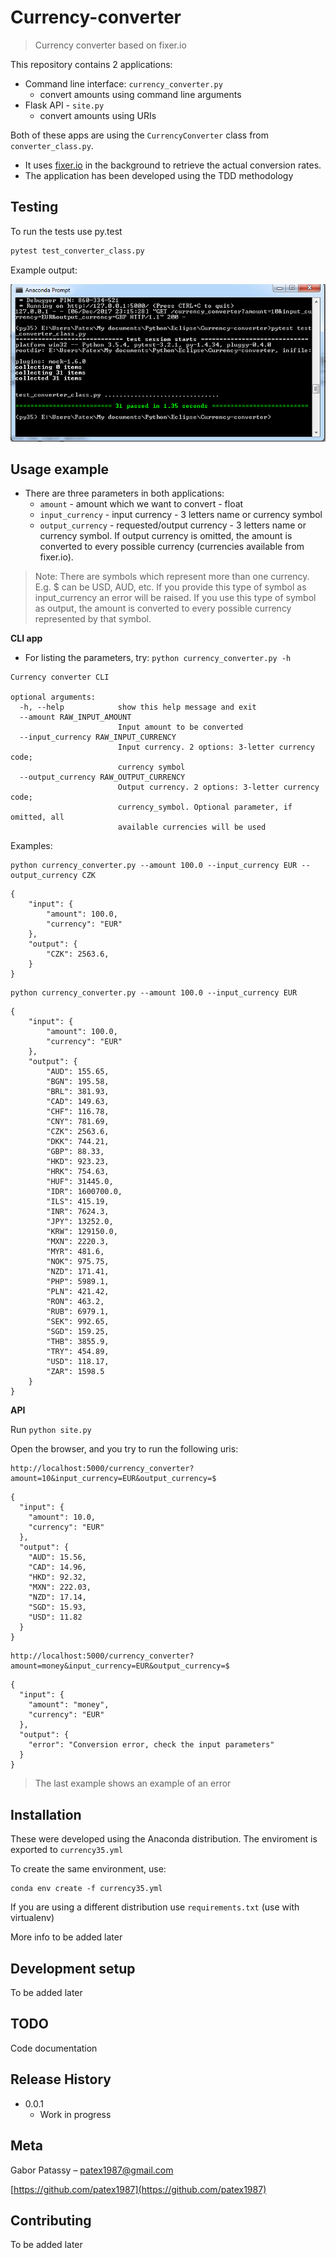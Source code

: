 # Currency-converter
> Currency converter based on fixer.io

This repository contains 2 applications:

- Command line interface: `currency_converter.py`
	- convert amounts using command line arguments
- Flask API - `site.py`
	- convert amounts using URIs

Both of these apps are using the `CurrencyConverter` class from `converter_class.py`.

- It uses [fixer.io](http://fixer.io/) in the background to retrieve the actual conversion rates.
- The application has been developed using the TDD methodology


## Testing

To run the tests use py.test

```python
pytest test_converter_class.py
```

Example output:

![](img/testing.PNG)

## Usage example

- There are three parameters in both applications:
	- `amount` - amount which we want to convert - float
	- `input_currency` - input currency - 3 letters name or currency symbol
	- `output_currency` - requested/output currency - 3 letters name or currency symbol. If output currency is omitted, the amount is converted to every possible currency (currencies available from fixer.io).

> Note: There are symbols which represent more than one currency. E.g. $ can be USD, AUD, etc. If you provide this type of symbol as input_currency an error will be raised. If you use this type of symbol as output, the amount is converted to every possible currency represented by that symbol.

**CLI app**

- For listing the parameters, try: `python currency_converter.py -h`

```
Currency converter CLI

optional arguments:
  -h, --help            show this help message and exit
  --amount RAW_INPUT_AMOUNT
                        Input amount to be converted
  --input_currency RAW_INPUT_CURRENCY
                        Input currency. 2 options: 3-letter currency code;
                        currency symbol
  --output_currency RAW_OUTPUT_CURRENCY
                        Output currency. 2 options: 3-letter currency code;
                        currency_symbol. Optional parameter, if omitted, all
                        available currencies will be used
```

Examples:

```
python currency_converter.py --amount 100.0 --input_currency EUR --output_currency CZK
```

```
{   
    "input": {
        "amount": 100.0,
        "currency": "EUR"
    },
    "output": {
        "CZK": 2563.6, 
    }
}
```

```
python currency_converter.py --amount 100.0 --input_currency EUR
```

```
{
    "input": {
        "amount": 100.0,
        "currency": "EUR"
    },
    "output": {
        "AUD": 155.65,
        "BGN": 195.58,
        "BRL": 381.93,
        "CAD": 149.63,
        "CHF": 116.78,
        "CNY": 781.69,
        "CZK": 2563.6,
        "DKK": 744.21,
        "GBP": 88.33,
        "HKD": 923.23,
        "HRK": 754.63,
        "HUF": 31445.0,
        "IDR": 1600700.0,
        "ILS": 415.19,
        "INR": 7624.3,
        "JPY": 13252.0,
        "KRW": 129150.0,
        "MXN": 2220.3,
        "MYR": 481.6,
        "NOK": 975.75,
        "NZD": 171.41,
        "PHP": 5989.1,
        "PLN": 421.42,
        "RON": 463.2,
        "RUB": 6979.1,
        "SEK": 992.65,
        "SGD": 159.25,
        "THB": 3855.9,
        "TRY": 454.89,
        "USD": 118.17,
        "ZAR": 1598.5
    }
}
```

**API**

Run `python site.py`

Open the browser, and you try to run the following uris:

```
http://localhost:5000/currency_converter?amount=10&input_currency=EUR&output_currency=$
```

```
{
  "input": {
    "amount": 10.0, 
    "currency": "EUR"
  }, 
  "output": {
    "AUD": 15.56, 
    "CAD": 14.96, 
    "HKD": 92.32, 
    "MXN": 222.03, 
    "NZD": 17.14, 
    "SGD": 15.93, 
    "USD": 11.82
  }
}
```

```
http://localhost:5000/currency_converter?amount=money&input_currency=EUR&output_currency=$
```

```
{
  "input": {
    "amount": "money", 
    "currency": "EUR"
  }, 
  "output": {
    "error": "Conversion error, check the input parameters"
  }
}
```

> The last example shows an example of an error


## Installation

These were developed using the Anaconda distribution. The enviroment is exported to `currency35.yml`

To create the same environment, use:
```
conda env create -f currency35.yml
```

If you are using a different distribution use `requirements.txt` (use with virtualenv)

More info to be added later



## Development setup

To be added later

## TODO

Code documentation

## Release History


* 0.0.1
    * Work in progress

## Meta

Gabor Patassy – patex1987@gmail.com

[https://github.com/patex1987](https://github.com/patex1987)

## Contributing

To be added later
